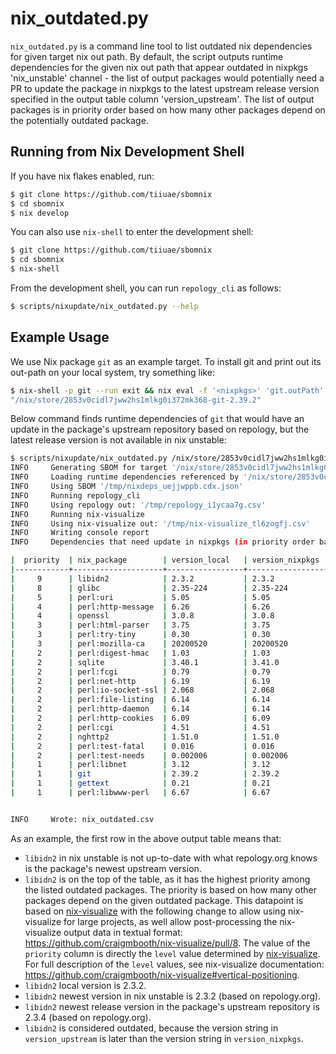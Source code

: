 <!--
SPDX-FileCopyrightText: 2023 Technology Innovation Institute (TII)

SPDX-License-Identifier: Apache-2.0
-->

# nix_outdated.py

`nix_outdated.py` is a command line tool to list outdated nix dependencies for given target nix out path. By default, the script outputs runtime dependencies for the given nix out path that appear outdated in nixpkgs 'nix_unstable' channel - the list of output packages would potentially need a PR to update the package in nixpkgs to the latest upstream release version specified in the output table column 'version_upstream'. The list of output packages is in priority order based on how many other packages depend on the potentially outdated package.

## Running from Nix Development Shell

If you have nix flakes enabled, run:
```bash
$ git clone https://github.com/tiiuae/sbomnix
$ cd sbomnix
$ nix develop
```

You can also use `nix-shell` to enter the development shell:
```bash
$ git clone https://github.com/tiiuae/sbomnix
$ cd sbomnix
$ nix-shell
```

From the development shell, you can run `repology_cli` as follows:
```bash
$ scripts/nixupdate/nix_outdated.py --help
```

## Example Usage

We use Nix package `git` as an example target.
To install git and print out its out-path on your local system, try something like:
```bash
$ nix-shell -p git --run exit && nix eval -f '<nixpkgs>' 'git.outPath'
"/nix/store/2853v0cidl7jww2hs1mlkg0i372mk368-git-2.39.2"
```

Below command finds runtime dependencies of `git` that would have an update in the package's upstream repository based on repology, but the latest release version is not available in nix unstable:

```bash
$ scripts/nixupdate/nix_outdated.py /nix/store/2853v0cidl7jww2hs1mlkg0i372mk368-git-2.39.2
INFO     Generating SBOM for target '/nix/store/2853v0cidl7jww2hs1mlkg0i372mk368-git-2.39.2'
INFO     Loading runtime dependencies referenced by '/nix/store/2853v0cidl7jww2hs1mlkg0i372mk368-git-2.39.2'
INFO     Using SBOM '/tmp/nixdeps_uejjwppb.cdx.json'
INFO     Running repology_cli
INFO     Using repology out: '/tmp/repology_i1ycaa7g.csv'
INFO     Running nix-visualize
INFO     Using nix-visualize out: '/tmp/nix-visualize_tl6zogfj.csv'
INFO     Writing console report
INFO     Dependencies that need update in nixpkgs (in priority order based on how many other packages depend on the potentially outdated package):

|  priority  | nix_package        | version_local   | version_nixpkgs   | version_upstream      |
|------------+--------------------+-----------------+-------------------+-----------------------|
|     9      | libidn2            | 2.3.2           | 2.3.2             | 2.3.4                 |
|     8      | glibc              | 2.35-224        | 2.35-224          | 2.37                  |
|     5      | perl:uri           | 5.05            | 5.05              | 5.17                  |
|     4      | perl:http-message  | 6.26            | 6.26              | 6.44                  |
|     4      | openssl            | 3.0.8           | 3.0.8             | 3.1.0                 |
|     3      | perl:html-parser   | 3.75            | 3.75              | 3.81                  |
|     3      | perl:try-tiny      | 0.30            | 0.30              | 0.31                  |
|     3      | perl:mozilla-ca    | 20200520        | 20200520          | 20221114;20221114.0.0 |
|     2      | perl:digest-hmac   | 1.03            | 1.03              | 1.04                  |
|     2      | sqlite             | 3.40.1          | 3.41.0            | 3.41.1                |
|     2      | perl:fcgi          | 0.79            | 0.79              | 0.82                  |
|     2      | perl:net-http      | 6.19            | 6.19              | 6.22                  |
|     2      | perl:io-socket-ssl | 2.068           | 2.068             | 2.081;2.81.0          |
|     2      | perl:file-listing  | 6.14            | 6.14              | 6.15                  |
|     2      | perl:http-daemon   | 6.14            | 6.14              | 6.16                  |
|     2      | perl:http-cookies  | 6.09            | 6.09              | 6.10;6.10.0           |
|     2      | perl:cgi           | 4.51            | 4.51              | 4.56                  |
|     2      | nghttp2            | 1.51.0          | 1.51.0            | 1.52.0                |
|     2      | perl:test-fatal    | 0.016           | 0.016             | 0.017;0.17.0          |
|     2      | perl:test-needs    | 0.002006        | 0.002006          | 0.002010              |
|     1      | perl:libnet        | 3.12            | 3.12              | 3.14                  |
|     1      | git                | 2.39.2          | 2.39.2            | 2.40.0                |
|     1      | gettext            | 0.21            | 0.21              | 0.21.1                |
|     1      | perl:libwww-perl   | 6.67            | 6.67              | 6.68                  |


INFO     Wrote: nix_outdated.csv
```

As an example, the first row in the above output table means that:
- `libidn2` in nix unstable is not up-to-date with what repology.org knows is the package's newest upstream version.
- `libidn2` is on the top of the table, as it has the highest priority among the listed outdated packages. The priority is based on how many other packages depend on the given outdated package. This datapoint is based on [nix-visualize](https://github.com/craigmbooth/nix-visualize) with the following change to allow using nix-visualize for large projects, as well allow post-processing the nix-visualize output data in textual format: https://github.com/craigmbooth/nix-visualize/pull/8. The value of the `priority` column is directly the `level` value determined by [nix-visualize](https://github.com/craigmbooth/nix-visualize). For full description of the `level` values, see nix-visualize documentation: https://github.com/craigmbooth/nix-visualize#vertical-positioning.
- `libidn2` local version is 2.3.2.
- `libidn2` newest version in nix unstable is 2.3.2 (based on repology.org).
- `libidn2` newest release version in the package's upstream repository is 2.3.4 (based on repology.org).
- `libidn2` is considered outdated, because the version string in `version_upstream` is later than the version string in `version_nixpkgs`.
